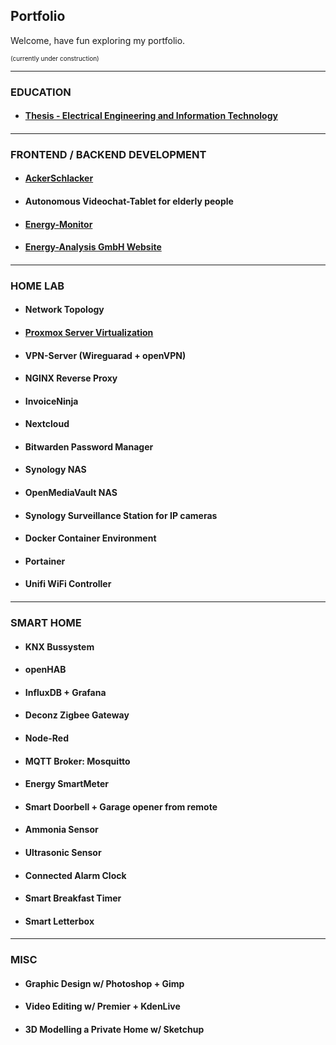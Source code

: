 ## Portfolio

Welcome, have fun exploring my portfolio.
<p style="font-size:10px">(currently under construction)</p>

---
### EDUCATION

- #### [Thesis - Electrical Engineering and Information Technology](/education/thesis)
#### [](/dummy)


---
### FRONTEND / BACKEND DEVELOPMENT

- #### [AckerSchlacker](/apps/ackerschlacker)
- #### Autonomous Videochat-Tablet for elderly people
- #### [Energy-Monitor](https://energy-analysis.de/energymonitor)
- #### [Energy-Analysis GmbH Website](https://energy-analysis.de/)
#### [](/dummy)
#### [](/dummy)
#### [](/dummy)
#### [](/dummy)


---
### HOME LAB

- #### Network Topology
- #### [Proxmox Server Virtualization](/homelab/proxmox)
- #### VPN-Server (Wireguarad + openVPN)
- #### NGINX Reverse Proxy
- #### InvoiceNinja
- #### Nextcloud
- #### Bitwarden Password Manager
- #### Synology NAS
- #### OpenMediaVault NAS
- #### Synology Surveillance Station for IP cameras
- #### Docker Container Environment
- #### Portainer
- #### Unifi WiFi Controller
#### [](/dummy)
#### [](/dummy)
#### [](/dummy)
#### [](/dummy)
#### [](/dummy)
#### [](/dummy)

---

### SMART HOME

- #### KNX Bussystem
- #### openHAB
- #### InfluxDB + Grafana
- #### Deconz Zigbee Gateway
- #### Node-Red
- #### MQTT Broker: Mosquitto
- #### Energy SmartMeter
- #### Smart Doorbell + Garage opener from remote
- #### Ammonia Sensor
- #### Ultrasonic Sensor
- #### Connected Alarm Clock
- #### Smart Breakfast Timer
- #### Smart Letterbox
#### [](/dummy)
#### [](/dummy)
#### [](/dummy)
#### [](/dummy)
#### [](/dummy)
#### [](/dummy)


---
### MISC

- #### Graphic Design w/ Photoshop + Gimp
- #### Video Editing w/ Premier + KdenLive
- #### 3D Modelling a Private Home w/ Sketchup
#### [](/dummy)
#### [](/dummy)
#### [](/dummy)
#### [](/dummy)
#### [](/dummy)

